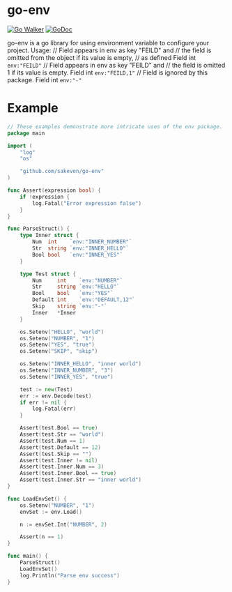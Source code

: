 # go-env

[![Go Walker](https://img.shields.io/badge/Go%20Walker-API%20Documentation-green.svg?style=flat)](https://gowalker.org/github.com/sakeven/go-env)
[![GoDoc](https://img.shields.io/badge/GoDoc-API%20Documentation-blue.svg?style=flat)](http://godoc.org/github.com/sakeven/go-env)


go-env is a go library for using environment variable to configure your project.
Usage:
    // Field appears in env as key "FEILD" and
    // the field is omitted from the object if its value is empty,
    // as defined
    Field int `env:"FEILD"`
    // Field appears in env as key "FEILD" and
    // the field is omitted 1 if its value is empty.
    Field int `env:"FEILD,1"`
    // Field is ignored by this package.
    Field int `env:"-"`

# Example

```go
// These examples demonstrate more intricate uses of the env package.
package main

import (
    "log"
    "os"

    "github.com/sakeven/go-env"
)

func Assert(expression bool) {
    if !expression {
        log.Fatal("Error expression false")
    }
}

func ParseStruct() {
    type Inner struct {
        Num  int    `env:"INNER_NUMBER"`
        Str  string `env:"INNER_HELLO"`
        Bool bool   `env:"INNER_YES"`
    }

    type Test struct {
        Num     int    `env:"NUMBER"`
        Str     string `env:"HELLO"`
        Bool    bool   `env:"YES"`
        Default int    `env:"DEFAULT,12"`
        Skip    string `env:"-"`
        Inner   *Inner
    }

    os.Setenv("HELLO", "world")
    os.Setenv("NUMBER", "1")
    os.Setenv("YES", "true")
    os.Setenv("SKIP", "skip")

    os.Setenv("INNER_HELLO", "inner world")
    os.Setenv("INNER_NUMBER", "3")
    os.Setenv("INNER_YES", "true")

    test := new(Test)
    err := env.Decode(test)
    if err != nil {
        log.Fatal(err)
    }

    Assert(test.Bool == true)
    Assert(test.Str == "world")
    Assert(test.Num == 1)
    Assert(test.Default == 12)
    Assert(test.Skip == "")
    Assert(test.Inner != nil)
    Assert(test.Inner.Num == 3)
    Assert(test.Inner.Bool == true)
    Assert(test.Inner.Str == "inner world")
}

func LoadEnvSet() {
    os.Setenv("NUMBER", "1")
    envSet := env.Load()

    n := envSet.Int("NUMBER", 2)

    Assert(n == 1)
}

func main() {
    ParseStruct()
    LoadEnvSet()
    log.Println("Parse env success")
}
```